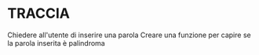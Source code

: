# TRACCIA

Chiedere all'utente di inserire una parola
Creare una funzione per capire se la parola inserita è palindroma
